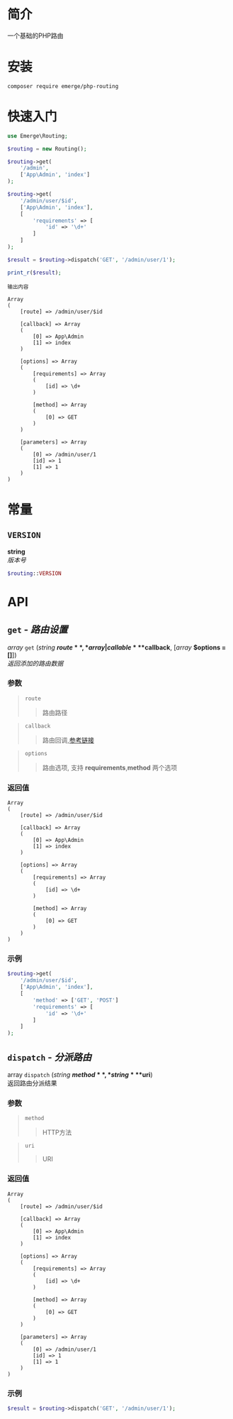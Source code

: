 # 简介
一个基础的PHP路由

# 安装
```
composer require emerge/php-routing
```

# 快速入门
```php
use Emerge\Routing;

$routing = new Routing();

$routing->get(
    '/admin',
    ['App\Admin', 'index']
);

$routing->get(
    '/admin/user/$id',
    ['App\Admin', 'index'],
    [
        'requirements' => [
            'id' => '\d+'
        ]
    ]
);

$result = $routing->dispatch('GET', '/admin/user/1');

print_r($result);
```
`输出内容`
```
Array
(
    [route] => /admin/user/$id

    [callback] => Array
    (
        [0] => App\Admin
        [1] => index
    )

    [options] => Array
    (
        [requirements] => Array
        (
            [id] => \d+
        )

        [method] => Array
        (
            [0] => GET
        )
    )

    [parameters] => Array
    (
        [0] => /admin/user/1
        [id] => 1
        [1] => 1
    )
)
```

# 常量
## `VERSION`
> 
**string**  
*版本号*

```php
$routing::VERSION
```

# API
## `get` - *路由设置*
> 
*array* `get` (*string* **$route**, *array|callable* **$callback**, [*array* **$options = []**])  
*返回添加的路由数据*

### 参数
> `route`
>> 路由路径

> `callback`
>> 路由回调,[参考链接](http://php.net/manual/zh/language.types.callable.php)

> `options`
>> 路由选项, 支持 **requirements**,**method** 两个选项

### 返回值
```
Array
(
    [route] => /admin/user/$id
    
    [callback] => Array
    (
        [0] => App\Admin
        [1] => index
    )
    
    [options] => Array
    (
        [requirements] => Array
        (
            [id] => \d+
        )

        [method] => Array
        (
            [0] => GET
        )
    )
)
```

### 示例
```php
$routing->get(
    '/admin/user/$id',
    ['App\Admin', 'index'],
    [
        'method' => ['GET', 'POST']
        'requirements' => [
            'id' => '\d+'
        ]
    ]
);
```

## `dispatch` - *分派路由*
> 
array `dispatch` (*string* **$method**, *string* **$uri**)  
返回路由分派结果

### 参数
> `method`
>> HTTP方法

> `uri`
>> URI

### 返回值
```
Array
(
    [route] => /admin/user/$id
    
    [callback] => Array
    (
        [0] => App\Admin
        [1] => index
    )
    
    [options] => Array
    (
        [requirements] => Array
        (
            [id] => \d+
        )

        [method] => Array
        (
            [0] => GET
        )
    )

    [parameters] => Array
    (
        [0] => /admin/user/1
        [id] => 1
        [1] => 1
    )
)
```

### 示例
```php
$result = $routing->dispatch('GET', '/admin/user/1');
```

